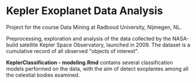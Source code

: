 # Kepler Exoplanet Data Analysis

Project for the course Data Mining at Radboud University, Nijmegen, NL.

Preprocessing, exploration and analysis of the data collected by the NASA-build satellite Kepler Space Observatory, launched in 2009. The dataset is a cumulative record of all observed "objects of interest".

**KeplerClassification - modeling.Rmd** contains several classification models performed on the data, with the aim of detect exoplantes among all the celestial bodies examined.
